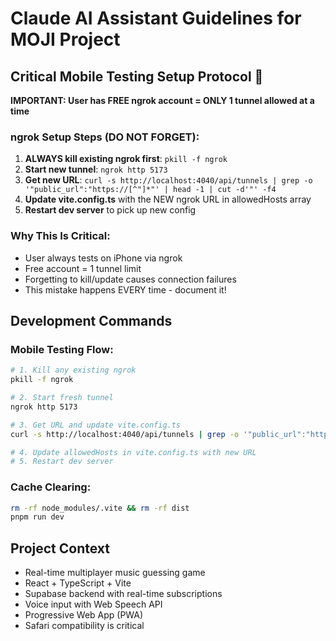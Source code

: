 # Claude AI Assistant Guidelines for MOJI Project

## Critical Mobile Testing Setup Protocol 🚨

**IMPORTANT: User has FREE ngrok account = ONLY 1 tunnel allowed at a time**

### ngrok Setup Steps (DO NOT FORGET):
1. **ALWAYS kill existing ngrok first**: `pkill -f ngrok`
2. **Start new tunnel**: `ngrok http 5173`
3. **Get new URL**: `curl -s http://localhost:4040/api/tunnels | grep -o '"public_url":"https://[^"]*"' | head -1 | cut -d'"' -f4`
4. **Update vite.config.ts** with the NEW ngrok URL in allowedHosts array
5. **Restart dev server** to pick up new config

### Why This Is Critical:
- User always tests on iPhone via ngrok
- Free account = 1 tunnel limit
- Forgetting to kill/update causes connection failures
- This mistake happens EVERY time - document it!

## Development Commands

### Mobile Testing Flow:
```bash
# 1. Kill any existing ngrok
pkill -f ngrok

# 2. Start fresh tunnel  
ngrok http 5173

# 3. Get URL and update vite.config.ts
curl -s http://localhost:4040/api/tunnels | grep -o '"public_url":"https://[^"]*"' | head -1 | cut -d'"' -f4

# 4. Update allowedHosts in vite.config.ts with new URL
# 5. Restart dev server
```

### Cache Clearing:
```bash
rm -rf node_modules/.vite && rm -rf dist
pnpm run dev
```

## Project Context
- Real-time multiplayer music guessing game
- React + TypeScript + Vite
- Supabase backend with real-time subscriptions
- Voice input with Web Speech API
- Progressive Web App (PWA)
- Safari compatibility is critical